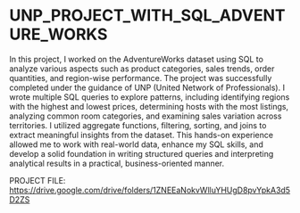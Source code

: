 # UNP_PROJECT_WITH_SQL_ADVENTURE_WORKS

In this project, I worked on the AdventureWorks dataset using SQL to analyze various aspects such as product categories, sales trends, order quantities, and region-wise performance. The project was successfully completed under the guidance of UNP (United Network of Professionals). I wrote multiple SQL queries to explore patterns, including identifying regions with the highest and lowest prices, determining hosts with the most listings, analyzing common room categories, and examining sales variation across territories. I utilized aggregate functions, filtering, sorting, and joins to extract meaningful insights from the dataset. This hands-on experience allowed me to work with real-world data, enhance my SQL skills, and develop a solid foundation in writing structured queries and interpreting analytical results in a practical, business-oriented manner.

PROJECT FILE: https://drive.google.com/drive/folders/1ZNEEaNokvWlluYHUgD8pvYpkA3d5D2ZS
